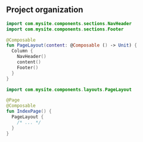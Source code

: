 ## <span data-id="title">Project organization</span>

```kotlin 0|5,8,11|1,2,7,9|5
import com.mysite.components.sections.NavHeader
import com.mysite.components.sections.Footer

@Composable
fun PageLayout(content: @Composable () -> Unit) {
  Column {
    NavHeader()
    content()
    Footer()  
  }
}
```

```kotlin 0|1,6,8 <fragment>
import com.mysite.components.layouts.PageLayout

@Page
@Composable
fun IndexPage() {
  PageLayout {
    /* ... */
  }    
}
```
